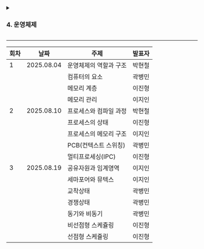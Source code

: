 <details>
<summary><h3>4. 운영체제</h3></summary>

- 운영체제와 컴퓨터
    - 운영체제의 역할과 구조
        - 시스템
    - 컴퓨터의 요소
        - CPU, 인터럽트, DMA 컨트롤러, 메모리, 타이머, 디바이스 컨트롤러
- 메모리
    - 메모리 계층
        - 캐시
    - 메모리 관리
        - 가상 메모리, 스레딩, 메모리 할당, 페이지 교체 알고리즘
- 프로세스와 스레드
    - 프로세스와 컴파일 과정
        - 전처리, 컴파일러, 어셈블러, 링커
    - 프로세스의 상태
    - 프로세스의 메모리 구조
        - 스택과 힙, 데이터 영역과 코드 영역
    - PCB
        - 컨텍스트 스위칭
    - 멀티프로세싱
        - IPC
    - 스레드와 멀티스레딩
    - 공유 자원과 임계 영역
        - 세마포어와 뮤텍스
    - 교착 상태
    - 경쟁 상태
    - 동기와 비동기
- CPU 스케줄링 알고리즘
    - 비선점형 방식
    - 선점형 방식

</details>

---

| 회차 | 날짜         | 주제            | 발표자 |
|----|------------|---------------|-----|
| 1  | 2025.08.04 | 운영체제의 역할과 구조  | 박현철 |
|    |            | 컴퓨터의 요소       | 곽병민 |
|    |            | 메모리 계층        | 이진형 |
|    |            | 메모리 관리        | 이지인 |
| 2  | 2025.08.10 | 프로세스와 컴파일 과정  | 박현철 |
|    |            | 프로세스의 상태      | 이진형 |
|    |            | 프로세스의 메모리 구조  | 이지인 |
|    |            | PCB(컨텍스트 스위칭) | 곽병민 |
|    |            | 멀티프로세싱(IPC)   | 이진형 |
| 3  | 2025.08.19 | 공유자원과 임계영역    | 이지인 |
|    |            | 세마포어와 뮤텍스     | 이지인 |
|    |            | 교착상태          | 곽병민 |
|    |            | 경쟁상태          | 곽병민 |
|    |            | 동기와 비동기       | 곽병민 |
|    |            | 비선점형 스케쥴링     | 이진형 |
|    |            | 선점형 스케쥴링      | 이진형 |
